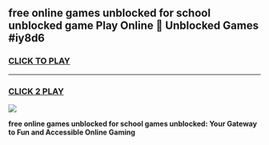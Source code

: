 
## free online games unblocked for school unblocked game Play Online 👋 Unblocked Games #iy8d6
<h3>
<a href="https://premium.freeplayer.one?title=free_online_games_unblocked_for_school&ref=21F">CLICK TO PLAY</a></h3>
<hr>

<h3>
<a href="https://premium.freeplayer.one?title=free_online_games_unblocked_for_school&ref=21F">CLICK 2 PLAY</a>
  
</h3>

<a href="https://premium.freeplayer.one?title=free_online_games_unblocked_for_school&ref=21F/"><img src="https://clearcache.store/games.png"></a>


**free online games unblocked for school games unblocked: Your Gateway to Fun and Accessible Online Gaming**
